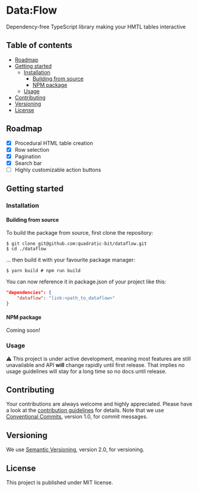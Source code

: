 # Data:Flow

Dependency-free TypeScript library making your HMTL tables interactive

## Table of contents

- [Roadmap](#roadmap)
- [Getting started](#getting-started)
    - [Installation](#installation)
        - [Building from source](#building-from-source)
        - [NPM package](#npm-package)
    - [Usage](#usage)
- [Contributing](#contributing)
- [Versioning](#versioning)
- [License](#license)

## Roadmap

- [x] Procedural HTML table creation
- [x] Row selection
- [x] Pagination
- [x] Search bar
- [ ] Highly customizable action buttons

## Getting started

### Installation

#### Building from source

To build the package from source, first clone the repository:

```console
$ git clone git@github.com:quadratic-bit/dataflow.git
$ cd ./dataflow
```

... then build it with your favourite package manager:

```console
$ yarn build # npm run build
```

You can now reference it in package.json of your project like this:

```json
"dependencies": {
    "dataflow": "link:<path_to_dataflow>"
}
```

#### NPM package

Coming soon!

### Usage

:warning: This project is under active development, meaning most features are still unavailable and API **will** change rapidly until first release. That implies no usage guidelines will stay for a long time so no docs until release.

## Contributing

Your contributions are always welcome and highly appreciated. Please have a look at the [contribution guidelines](https://github.com/quadratic-bit/dataflow/blob/main/.github/CONTRIBUTING.md) for details. Note that we use [Conventional Commits](https://www.conventionalcommits.org/en/v1.0.0/), version 1.0, for commit messages.

## Versioning

We use [Semantic Versioning](https://semver.org/spec/v2.0.0.html), version 2.0, for versioning.

## License

This project is published under MIT license.
